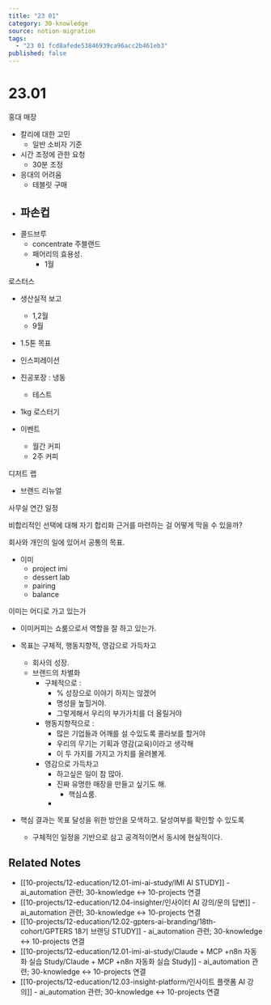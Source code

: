 ```yaml
---
title: "23 01"
category: 30-knowledge
source: notion-migration
tags:
  - "23 01 fcd8afede53846939ca96acc2b461eb3"
published: false
---
```


# 23.01

홍대 매장

* 칼리에 대한 고민
  * 일반 소비자 기준
* 시간 조정에 관한 요청
  * 30분 조정
* 응대의 어려움
  * 테블릿 구매
* ## 파손컵
* 콜드브루
  * concentrate 주블랜드
  * 패어리의 효용성.
    * 1월

로스터스

* 생산실적 보고
  * 1,2월
  * 9월

* 1.5톤 목표

* 인스피레이션

* 진공포장 : 냉동
  * 테스트

* 1kg 로스터기

* 이벤트
  * 월간 커피
  * 2주 커피

디저트 랩

* 브랜드 리뉴얼

사무실 연간 일정

비합리적인 선택에 대해 자기 합리화 근거를 마련하는 걸 어떻게 막을 수 있을까?

회사와 개인의 일에 있어서 공통의 목표.

* 이미
  * project imi
  * dessert lab
  * pairing
  * balance

이미는 어디로 가고 있는가

* 이미커피는 쇼룸으로서 역할을 잘 하고 있는가.

* 목표는 구체적, 행동지향적, 영감으로 가득차고
  * 회사의 성장.
  * 브랜드의 차별화
    * 구체적으로 :
      * % 성장으로 이야기 하지는 않겠어
      * 명성을 높힐거야.
      * 그렇게해서 우리의 부가가치를 더 올릴거야
    * 행동지향적으로 :
      * 많은 기업들과 어깨를 설 수있도록 콜라보를 할거야
      * 우리의 무기는 기획과 영감(교육)이라고 생각해
      * 이 두 가지를 가지고 가치를 올려볼게.
    * 영감으로 가득차고
      * 하고싶은 일이 참 많아.
      * 진짜 유명한 매장을 만들고 싶기도 해.
        * 핵심쇼룸.
      *

* 핵심 결과는 목표 달성을 위한 방안을 모색하고. 달성여부를 확인할 수 있도록
  * 구체적인 일정을 기반으로 삼고 공격적이면서 동시에 현실적이다.

## Related Notes

- [[10-projects/12-education/12.01-imi-ai-study/IMI AI STUDY]] - ai_automation 관련; 30-knowledge ↔ 10-projects 연결
- [[10-projects/12-education/12.04-insighter/인사이터 AI 강의/문의 답변]] - ai_automation 관련; 30-knowledge ↔ 10-projects 연결
- [[10-projects/12-education/12.02-gpters-ai-branding/18th-cohort/GPTERS 18기 브랜딩 STUDY]] - ai_automation 관련; 30-knowledge ↔ 10-projects 연결
- [[10-projects/12-education/12.01-imi-ai-study/Claude + MCP +n8n 자동화 실습 Study/Claude + MCP +n8n 자동화 실습 Study]] - ai_automation 관련; 30-knowledge ↔ 10-projects 연결
- [[10-projects/12-education/12.03-insight-platform/인사이트 플랫폼 AI 강의]] - ai_automation 관련; 30-knowledge ↔ 10-projects 연결
